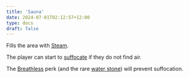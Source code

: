 ```yaml
---
title: 'Sauna'
date: 2024-07-01T02:12:57+12:00
type: docs
draft: false
---
```


Fills the area with [Steam](https://noita.wiki.gg/wiki/Steam).

The player can start to [suffocate](https://noita.wiki.gg/wiki/Damage_Types#Suffocation_Damage) if they do not find air.

The [Breathless](https://noita.wiki.gg/wiki/Breathless) perk (and the rare [water stone](https://noita.wiki.gg/wiki/Vuoksikivi)) will prevent suffocation.
